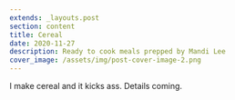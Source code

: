 ```yaml
---
extends: _layouts.post
section: content
title: Cereal
date: 2020-11-27
description: Ready to cook meals prepped by Mandi Lee
cover_image: /assets/img/post-cover-image-2.png
---
```


I make cereal and it kicks ass. Details coming.